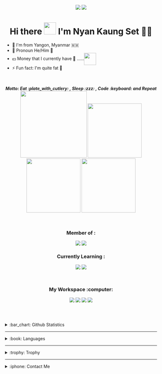 <p align='center'><img src="https://hits.seeyoufarm.com/api/count/incr/badge.svg?url=https%3A%2F%2Fgithub.com%2FNyanKaungSet1212%2Fhit-counter"> <img src="https://wakatime.com/badge/user/bc330e1d-04b3-4516-bfb4-2b28f0dabda9.svg">
</p>

<h1 align='center'>
  Hi there <img src="https://user-images.githubusercontent.com/1303154/88677602-1635ba80-d120-11ea-84d8-d263ba5fc3c0.gif" width=40px> I'm Nyan Kaung Set 👨‍💻
</h1>

- :round_pushpin: I'm from Yangon, Myanmar :myanmar:
- :eyes: Pronoun He/Him :boy:
- :dollar: Money that I currently have :egg: ......<img src="https://c.tenor.com/Y5Gr8bnIOf0AAAAC/eye-roll-emoji.gif" align=center width=40px>
- :zap: Fun fact: I'm quite fat :rofl:
<br>

<p align=center>
  <b><i>Motto: Eat :plate_with_cutlery: , Sleep :zzz: , Code :keyboard: and Repeat</i></b><br>
<img src="https://c.tenor.com/6LS4ojqB4_UAAAAM/incredibles2-dash-parr.gif" width=220px> <img src="https://c.tenor.com/0QyZLiiDasAAAAAC/sleep-sleeping-time.gif" height=179px> <img src="https://c.tenor.com/flflC6GFzO8AAAAM/sultan-alrefaei-programmer.gif" height=179px> <img src="https://c.tenor.com/Dr_w8whfTlsAAAAM/refresh-repeat-refresh.gif" height=179px></p>
<br>

 <h3 align='center'>Member of :</h3>
 <p align='center'>
 <a href="https://cooldevs.netlify.app"><img src="https://img.shields.io/badge/cooldevs-000000?style=for-the-badge&logo=cooldevs&logoColor=white"></a>
 <a href="https://github.com/Programmer-sClass"><img src="https://img.shields.io/badge/ProgrammersClass-000000?style=for-the-badge&logo=Programmer-sClass&logoColor=white"></a>
<br>
 <h3 align='center'>Currently Learning : </h3>
<p align='center'> <img src="https://img.shields.io/badge/JavaScript-323330?style=for-the-badge&logo=javascript&logoColor=F7DF1E"> <img src="https://img.shields.io/badge/bootstrap-7952B3?style=for-the-badge&logo=bootstrap&logoColor=white"></p>
<br>

<h3 align='center'>My Workspace :computer:</h3>
<p align='center'><img src="https://img.shields.io/badge/Windows_7-0078D6?style=for-the-badge&logo=windows&logoColor=white"> <img src="https://img.shields.io/badge/hp%20laptop-0096D6?style=for-the-badge&logo=hp&logoColor=white"> <img src="https://img.shields.io/badge/Intel%20Core_i5-0071C5?style=for-the-badge&logo=intel&logoColor=white"> <img src="https://img.shields.io/badge/Visual_Studio_Code-0078D4?style=for-the-badge&logo=visual%20studio%20code&logoColor=white"></p>

<br><br>

<details>
  <summary>:bar_chart: Github Statistics</summary><br>
  <p align=center>
    <!--img src="https://github-profile-summary-cards.vercel.app/api/cards/profile-details?username=NyanKaungSet&theme=vue"><br>
    <img src="https://github-readme-stats.vercel.app/api/top-langs/?username=NyanKaungSet&layout=compact&theme=highcontrast"><br-->
    <img src="https://github-readme-stats.vercel.app/api?username=NyanKaungSet&show_icons=true&count_private=true&theme=highcontrast">
    <!--img src="https://github-readme-streak-stats.herokuapp.com/?user=NyanKaungSet&theme=highcontrast"-->
  </p>
</details>
<hr>

<details>
  <summary>:book: Languages</summary><br>
  <p align='center'>
   <img src="https://img.shields.io/badge/html5-E34F26?style=for-the-badge&logo=html5&logoColor=white"> <img src="https://img.shields.io/badge/css3-1572B6?style=for-the-badge&logo=css3&logoColor=white"> <img src="https://img.shields.io/badge/JavaScript-323330?style=for-the-badge&logo=javascript&logoColor=F7DF1E"> <img src="https://img.shields.io/badge/markdown-000000?style=for-the-badge&logo=markdown&logoColor=white"> <img src="https://img.shields.io/badge/bootstrap-7952B3?style=for-the-badge&logo=bootstrap&logoColor=white">
  </p>
</details>
<hr>

<details>
  <summary>:trophy: Trophy</summary><br>
  <p align='center'>
   <img src="https://github-profile-trophy.vercel.app/?username=NyanKaungSet">
  </p>
</details>
<hr>

<details>
  <summary>:iphone: Contact Me</summary><br>
  <p align='center'>
    <a href="https://discord.com/users/908203066518564864/"><img src="https://img.shields.io/badge/discord-5865F2?style=for-the-badge&logo=discord&logoColor=white"></a> <a href="https://t.me/NyanKaungSet"> <img src="https://img.shields.io/badge/telegram-26A5E4?style=for-the-badge&logo=telegram&logoColor=white"></a>
  </p>
</details>

<!-- 69/128 -->
<!-- 69/1024 -->
<!-- 11 in total, 1 private, 1 archive -->
